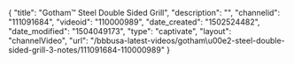 {
    "title": "Gotham&trade; Steel Double Sided Grill",
    "description": "",
    "channelid": "111091684",
    "videoid": "110000989",
    "date_created": "1502524482",
    "date_modified": "1504049173",
    "type": "captivate",
    "layout": "channelVideo",
    "url": "\/bbbusa-latest-videos\/gotham\u00e2-steel-double-sided-grill-3-notes\/111091684-110000989"
}